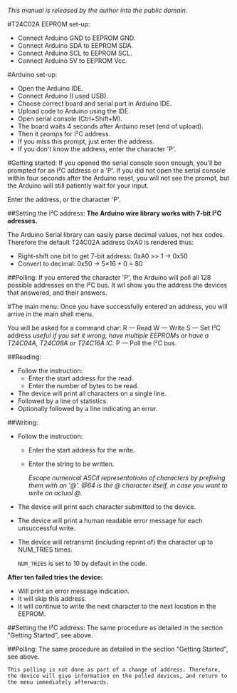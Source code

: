 _This manual is released by the author into the public domain._

#T24C02A EEPROM set-up:
- Connect Arduino GND to EEPROM GND.
- Connect Arduino SDA to EEPROM SDA.
- Connect Arduino SCL to EEPROM SCL.
- Connect Arduino 5V  to EEPROM Vcc.

#Arduino set-up:
* Open the Arduino IDE.
* Connect Arduino (I used USB).
* Choose correct board and serial port in Arduino IDE.
* Upload code to Arduino using the IDE.
* Open serial console (Ctrl+Shift+M).
* The board waits 4 seconds after Arduino reset (end of upload).
* Then it promps for I²C address.
* If you miss this prompt, just enter the address.
* If you don't know the address, enter the character 'P'.

#Getting started:
If you opened the serial console soon enough, you'll be prompted for an I²C address or a 'P'. If you did not open the serial console within four seconds after the Arduino reset, you will not see the prompt, but the Arduino will still patiently wait for your input.

Enter the address, or the character 'P'.

##Setting the I²C address:
__The Arduino wire library works with 7-bit I²C adresses.__

The Arduino Serial library can easily parse decimal values, not hex codes. Therefore the default T24C02A address 0xA0 is rendered thus:
* Right-shift one bit to get 7-bit address: 0xA0 >> 1 → 0x50
* Convert to decimal: 0x50 → 5×16 + 0 = 80

##Polling:
If you entered the character 'P', the Arduino will poll all 128 possible addresses on the I²C bus.
    It wil show you the address the devices that answered, and their answers.

#The main menu:
Once you have successfully entered an address, you will arrive in the main shell menu.

You will be asked for a command char:
    R — Read
    W — Write
    S — Set I²C address _useful if you set it wrong, have multiple EEPROMs or have a T24C04A, T24C08A or T24C16A IC._
    P — Poll the I²C bus.

##Reading:
- Follow the instruction:
  - Enter the start address for the read.
  - Enter the number of bytes to be read.
- The device will print all characters on a single line.
- Followed by a line of statistics.
- Optionally followed by a line indicating an error.

##Writing:
- Follow the instruction:
  - Enter the start address for the write.
  - Enter the string to be written.

    _Escape numerical ASCII representations of characters by prefixing them with an '@'._
    _@64 is the @ character itself, in case you want to write an actual @._

- The device will print each character submitted to the device.
- The device will print a human readable error message for each unsuccessful write.
- The device will retransmit (including reprint of) the character up to NUM_TRIES times.

    `NUM_TRIES` is set to 10 by default in the code.

__After ten failed tries the device:__
  - Will print an error message indication.
  - It will skip this address.
  - It will continue to write the next character to the next location in the EEPROM.

##Setting the I²C address:
The same procedure as detailed in the section "Getting Started", see above.

##Polling:
The same procedure as detailed in the section "Getting Started", see above.

    This polling is not done as part of a change of address. Therefore, the device will give information on the polled devices, and return to the menu immediately afterwards.
